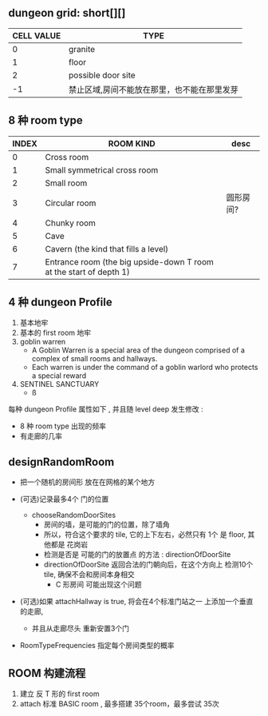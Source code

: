 

## dungeon grid:  short[][]

CELL VALUE | TYPE
--- | ---
0 | granite
1 | floor
2 | possible door site
-1 | 禁止区域,房间不能放在那里，也不能在那里发芽



## 8 种 room type 

 INDEX | ROOM KIND | desc
 --- | --- | ---
 0 | Cross room
 1 | Small symmetrical cross room
 2 | Small room
 3 | Circular room | 圆形房间?
 4 | Chunky room  | 
 5 | Cave 	
 6 | Cavern (the kind that fills a level)
 7 | Entrance room (the big upside-down T room at the start of depth 1)



## 4 种 dungeon Profile

 1. 基本地牢
 2. 基本的 first room 地牢
 3. goblin warren
 	- A Goblin Warren is a special area of the dungeon comprised of a complex of small rooms and hallways.
 	- Each warren is under the command of a goblin warlord who protects a special reward
 4. SENTINEL SANCTUARY
 	- ß

每种 dungeon Profile 属性如下 , 并且随 level deep 发生修改 :

 - 8 种 room type 出现的频率
 - 有走廊的几率


## designRandomRoom

 - 把一个随机的房间形 放在在网格的某个地方
 - (可选)记录最多4个 门的位置
 	- chooseRandomDoorSites
 		- 房间的墙，是可能的门的位置，除了墙角
    	- 所以，符合这个要求的 tile, 它的上下左右，必然只有 1个 是 floor, 其他都是 花岗岩
    	- 检测是否是 可能的门的放置点 的方法 : directionOfDoorSite
    	- directionOfDoorSite 返回合法的门朝向后，在这个方向上 检测10个tile, 确保不会和房间本身相交
    		- C 形房间 可能出现这个问题

 - (可选)如果 attachHallway is true, 将会在4个标准门站之一 上添加一个垂直的走廊, 
 	- 并且从走廊尽头 重新安置3个门
 - RoomTypeFrequencies  指定每个房间类型的概率


## ROOM 构建流程

 1. 建立 反 T 形的 first room
 2. attach 标准 BASIC room , 最多搭建 35个room，最多尝试 35次








